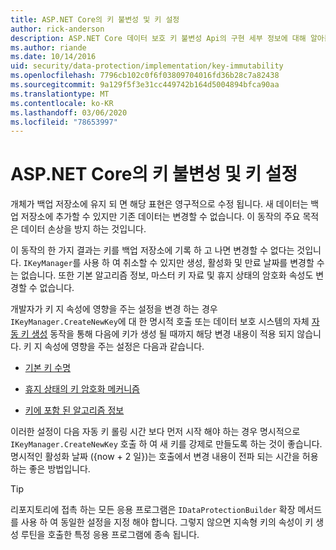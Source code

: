 ```yaml
---
title: ASP.NET Core의 키 불변성 및 키 설정
author: rick-anderson
description: ASP.NET Core 데이터 보호 키 불변성 Api의 구현 세부 정보에 대해 알아봅니다.
ms.author: riande
ms.date: 10/14/2016
uid: security/data-protection/implementation/key-immutability
ms.openlocfilehash: 7796cb102c0f6f03809704016fd36b28c7a82438
ms.sourcegitcommit: 9a129f5f3e31cc449742b164d5004894bfca90aa
ms.translationtype: MT
ms.contentlocale: ko-KR
ms.lasthandoff: 03/06/2020
ms.locfileid: "78653997"
---
```

# <a name="key-immutability-and-key-settings-in-aspnet-core"></a>ASP.NET Core의 키 불변성 및 키 설정

개체가 백업 저장소에 유지 되 면 해당 표현은 영구적으로 수정 됩니다. 새 데이터는 백업 저장소에 추가할 수 있지만 기존 데이터는 변경할 수 없습니다. 이 동작의 주요 목적은 데이터 손상을 방지 하는 것입니다.

이 동작의 한 가지 결과는 키를 백업 저장소에 기록 하 고 나면 변경할 수 없다는 것입니다. `IKeyManager`를 사용 하 여 취소할 수 있지만 생성, 활성화 및 만료 날짜를 변경할 수는 없습니다. 또한 기본 알고리즘 정보, 마스터 키 자료 및 휴지 상태의 암호화 속성도 변경할 수 없습니다.

개발자가 키 지 속성에 영향을 주는 설정을 변경 하는 경우 `IKeyManager.CreateNewKey`에 대 한 명시적 호출 또는 데이터 보호 시스템의 자체 [자동 키 생성](xref:security/data-protection/implementation/key-management#data-protection-implementation-key-management) 동작을 통해 다음에 키가 생성 될 때까지 해당 변경 내용이 적용 되지 않습니다. 키 지 속성에 영향을 주는 설정은 다음과 같습니다.

* [기본 키 수명](xref:security/data-protection/implementation/key-management#data-protection-implementation-key-management)

* [휴지 상태의 키 암호화 메커니즘](xref:security/data-protection/implementation/key-encryption-at-rest)

* [키에 포함 된 알고리즘 정보](xref:security/data-protection/configuration/overview#changing-algorithms-with-usecryptographicalgorithms)

이러한 설정이 다음 자동 키 롤링 시간 보다 먼저 시작 해야 하는 경우 명시적으로 `IKeyManager.CreateNewKey` 호출 하 여 새 키를 강제로 만들도록 하는 것이 좋습니다. 명시적인 활성화 날짜 ({now + 2 일})는 호출에서 변경 내용이 전파 되는 시간을 허용 하는 좋은 방법입니다.

>[!TIP]
> 리포지토리에 접촉 하는 모든 응용 프로그램은 `IDataProtectionBuilder` 확장 메서드를 사용 하 여 동일한 설정을 지정 해야 합니다. 그렇지 않으면 지속형 키의 속성이 키 생성 루틴을 호출한 특정 응용 프로그램에 종속 됩니다.
